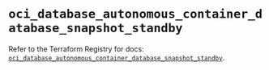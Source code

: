 # `oci_database_autonomous_container_database_snapshot_standby`

Refer to the Terraform Registry for docs: [`oci_database_autonomous_container_database_snapshot_standby`](https://registry.terraform.io/providers/hashicorp/oci/7.19.0/docs/resources/database_autonomous_container_database_snapshot_standby).
